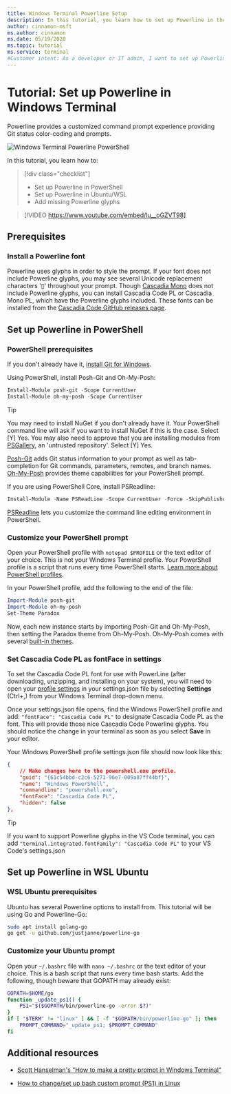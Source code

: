 ```yaml
---
title: Windows Terminal Powerline Setup
description: In this tutorial, you learn how to set up Powerline in the Windows Terminal.
author: cinnamon-msft
ms.author: cinnamon
ms.date: 05/19/2020
ms.topic: tutorial
ms.service: terminal
#Customer intent: As a developer or IT admin, I want to set up Powerline in my Windows Terminal so that I can have a customized command line experience.
---
```


# Tutorial: Set up Powerline in Windows Terminal

Powerline provides a customized command prompt experience providing Git status color-coding and prompts.

![Windows Terminal Powerline PowerShell](./../images/powerline-powershell.png)

In this tutorial, you learn how to:

> [!div class="checklist"]
>
> * Set up Powerline in PowerShell
> * Set up Powerline in Ubuntu/WSL
> * Add missing Powerline glyphs

> [!VIDEO https://www.youtube.com/embed/lu__oGZVT98]

## Prerequisites

### Install a Powerline font

Powerline uses glyphs in order to style the prompt. If your font does not include Powerline glyphs, you may see several Unicode replacement characters '&#x25AF;' throughout your prompt. Though [Cascadia Mono](./../cascadia-code.md) does not include Powerline glyphs, you can install Cascadia Code PL or Cascadia Mono PL, which have the Powerline glyphs included. These fonts can be installed from the [Cascadia Code GitHub releases page](https://github.com/microsoft/cascadia-code/releases).

## Set up Powerline in PowerShell

### PowerShell prerequisites

If you don't already have it, [install Git for Windows](https://git-scm.com/downloads).

Using PowerShell, install Posh-Git and Oh-My-Posh:

```powershell
Install-Module posh-git -Scope CurrentUser
Install-Module oh-my-posh -Scope CurrentUser
```

> [!TIP]
> You may need to install NuGet if you don't already have it. Your PowerShell command line will ask if you want to install NuGet if this is the case. Select [Y] Yes. You may also need to approve that you are installing modules from [PSGallery](https://docs.microsoft.com/powershell/scripting/gallery/getting-started?view=powershell-7), an 'untrusted repository'. Select [Y] Yes.

[Posh-Git](https://github.com/dahlbyk/posh-git) adds Git status information to your prompt as well as tab-completion for Git commands, parameters, remotes, and branch names. [Oh-My-Posh](https://github.com/JanDeDobbeleer/oh-my-posh) provides theme capabilities for your PowerShell prompt.

If you are using PowerShell Core, install PSReadline:

```powershell
Install-Module -Name PSReadLine -Scope CurrentUser -Force -SkipPublisherCheck
```

[PSReadline](https://docs.microsoft.com/powershell/module/psreadline/?view=powershell-6) lets you customize the command line editing environment in PowerShell.

### Customize your PowerShell prompt

Open your PowerShell profile with `notepad $PROFILE` or the text editor of your choice. This is not your Windows Terminal profile. Your PowerShell profile is a script that runs every time PowerShell starts. [Learn more about PowerShell profiles](https://docs.microsoft.com/powershell/module/microsoft.powershell.core/about/about_profiles?view=powershell-7).

In your PowerShell profile, add the following to the end of the file:

```powershell
Import-Module posh-git
Import-Module oh-my-posh
Set-Theme Paradox
```

Now, each new instance starts by importing Posh-Git and Oh-My-Posh, then setting the Paradox theme from Oh-My-Posh. Oh-My-Posh comes with several [built-in themes](https://github.com/JanDeDobbeleer/oh-my-posh#themes).

### Set Cascadia Code PL as fontFace in settings

To set the Cascadia Code PL font for use with PowerLine (after downloading, unzipping, and installing on your system), you will need to open your [profile settings](../customize-settings/profile-settings.md) in your settings.json file by selecting **Settings** (Ctrl+,) from your Windows Terminal drop-down menu.

Once your settings.json file opens, find the Windows PowerShell profile and add: `"fontFace": "Cascadia Code PL"` to designate Cascadia Code PL as the font. This will provide those nice Cascadia Code Powerline glyphs. You should notice the change in your terminal as soon as you select **Save** in your editor.

Your Windows PowerShell profile settings.json file should now look like this:

```json
{
    // Make changes here to the powershell.exe profile.
    "guid": "{61c54bbd-c2c6-5271-96e7-009a87ff44bf}",
    "name": "Windows PowerShell",
    "commandline": "powershell.exe",
    "fontFace": "Cascadia Code PL",
    "hidden": false
},
```
> [!TIP]
> If you want to support Powerline glyphs in the VS Code terminal, you can add `"terminal.integrated.fontFamily": "Cascadia Code PL"` to your VS Code's settings.json

## Set up Powerline in WSL Ubuntu

### WSL Ubuntu prerequisites

Ubuntu has several Powerline options to install from. This tutorial will be using Go and Powerline-Go:

```bash
sudo apt install golang-go
go get -u github.com/justjanne/powerline-go
```

### Customize your Ubuntu prompt

Open your `~/.bashrc` file with `nano ~/.bashrc` or the text editor of your choice. This is a bash script that runs every time bash starts. Add the following, though beware that GOPATH may already exist:

```bash
GOPATH=$HOME/go
function _update_ps1() {
    PS1="$($GOPATH/bin/powerline-go -error $?)"
}
if [ "$TERM" != "linux" ] && [ -f "$GOPATH/bin/powerline-go" ]; then
    PROMPT_COMMAND="_update_ps1; $PROMPT_COMMAND"
fi
```

## Additional resources

* [Scott Hanselman's "How to make a pretty prompt in Windows Terminal"](https://www.hanselman.com/blog/HowToMakeAPrettyPromptInWindowsTerminalWithPowerlineNerdFontsCascadiaCodeWSLAndOhmyposh.aspx)

* [How to change/set up bash custom prompt (PS1) in Linux](https://www.cyberciti.biz/tips/howto-linux-unix-bash-shell-setup-prompt.html)
